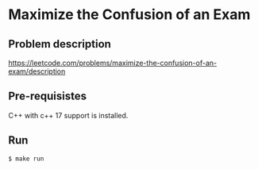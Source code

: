 # Maximize the Confusion of an Exam

## Problem description
https://leetcode.com/problems/maximize-the-confusion-of-an-exam/description

## Pre-requisistes
C++ with c++ 17 support is installed.

## Run

```
$ make run
```
